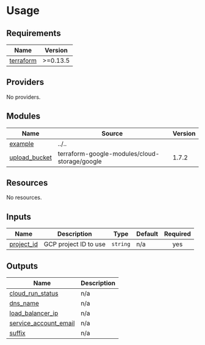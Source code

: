 # Usage
<!--- BEGIN_TF_DOCS --->
## Requirements

| Name | Version |
|------|---------|
| <a name="requirement_terraform"></a> [terraform](#requirement\_terraform) | >=0.13.5 |

## Providers

No providers.

## Modules

| Name | Source | Version |
|------|--------|---------|
| <a name="module_example"></a> [example](#module\_example) | ../.. |  |
| <a name="module_upload_bucket"></a> [upload\_bucket](#module\_upload\_bucket) | terraform-google-modules/cloud-storage/google | 1.7.2 |

## Resources

No resources.

## Inputs

| Name | Description | Type | Default | Required |
|------|-------------|------|---------|:--------:|
| <a name="input_project_id"></a> [project\_id](#input\_project\_id) | GCP project ID to use | `string` | n/a | yes |

## Outputs

| Name | Description |
|------|-------------|
| <a name="output_cloud_run_status"></a> [cloud\_run\_status](#output\_cloud\_run\_status) | n/a |
| <a name="output_dns_name"></a> [dns\_name](#output\_dns\_name) | n/a |
| <a name="output_load_balancer_ip"></a> [load\_balancer\_ip](#output\_load\_balancer\_ip) | n/a |
| <a name="output_service_account_email"></a> [service\_account\_email](#output\_service\_account\_email) | n/a |
| <a name="output_suffix"></a> [suffix](#output\_suffix) | n/a |

<!--- END_TF_DOCS --->
